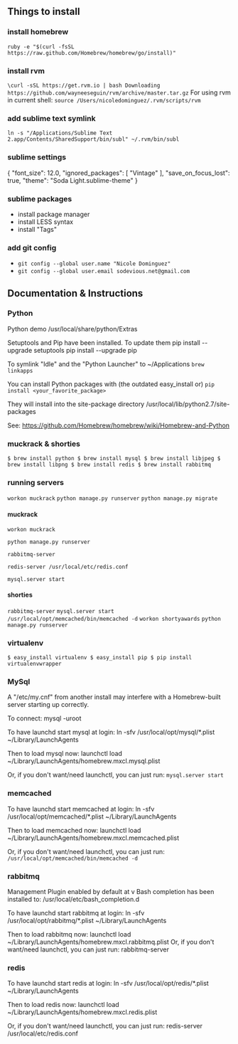 ## Things to install

### install homebrew
`ruby -e "$(curl -fsSL https://raw.github.com/Homebrew/homebrew/go/install)"`

### install rvm
`\curl -sSL https://get.rvm.io | bash
Downloading https://github.com/wayneeseguin/rvm/archive/master.tar.gz`
For using rvm in current shell: `source /Users/nicoledominguez/.rvm/scripts/rvm`

### add sublime text symlink
`ln -s "/Applications/Sublime Text 2.app/Contents/SharedSupport/bin/subl" ~/.rvm/bin/subl`

### sublime settings
{
	"font_size": 12.0,
	"ignored_packages":
	[
		"Vintage"
	],
	"save_on_focus_lost": true,
	"theme": "Soda Light.sublime-theme"
}

### sublime packages
* install package manager
* install LESS syntax
* install "Tags"


### add git config
* `git config --global user.name "Nicole Dominguez"`
* `git config --global user.email sodevious.net@gmail.com`


## Documentation & Instructions

### Python

Python demo
  /usr/local/share/python/Extras

Setuptools and Pip have been installed. To update them
  pip install --upgrade setuptools
  pip install --upgrade pip

To symlink "Idle" and the "Python Launcher" to ~/Applications
  `brew linkapps`

You can install Python packages with (the outdated easy_install or)
  `pip install <your_favorite_package>`

They will install into the site-package directory
  /usr/local/lib/python2.7/site-packages

See: https://github.com/Homebrew/homebrew/wiki/Homebrew-and-Python


### muckrack & shorties
`
$ brew install python
$ brew install mysql
$ brew install libjpeg
$ brew install libpng
$ brew install redis
$ brew install rabbitmq 
`

### running servers

`workon muckrack`
`python manage.py runserver`
`python manage.py migrate`

#### muckrack

`workon muckrack`

`python manage.py runserver`

`rabbitmq-server`

`redis-server /usr/local/etc/redis.conf`

`mysql.server start`

#### shorties

`rabbitmq-server`
`mysql.server start`
`/usr/local/opt/memcached/bin/memcached -d`
`workon shortyawards`
`python manage.py runserver`


### virtualenv

`
$ easy_install virtualenv
$ easy_install pip
$ pip install virtualenvwrapper
`

### MySql

A "/etc/my.cnf" from another install may interfere with a Homebrew-built
server starting up correctly.

To connect:
    mysql -uroot

To have launchd start mysql at login:
    ln -sfv /usr/local/opt/mysql/*.plist ~/Library/LaunchAgents
    
Then to load mysql now:
    launchctl load ~/Library/LaunchAgents/homebrew.mxcl.mysql.plist
    
Or, if you don't want/need launchctl, you can just run:
    `mysql.server start`
    

### memcached

To have launchd start memcached at login:
    ln -sfv /usr/local/opt/memcached/*.plist ~/Library/LaunchAgents
    
Then to load memcached now:
    launchctl load ~/Library/LaunchAgents/homebrew.mxcl.memcached.plist
    
Or, if you don't want/need launchctl, you can just run:
    `/usr/local/opt/memcached/bin/memcached -d`

### rabbitmq

Management Plugin enabled by default at v
Bash completion has been installed to:
  /usr/local/etc/bash_completion.d

To have launchd start rabbitmq at login:
    ln -sfv /usr/local/opt/rabbitmq/*.plist ~/Library/LaunchAgents
    
Then to load rabbitmq now:
    launchctl load ~/Library/LaunchAgents/homebrew.mxcl.rabbitmq.plist
Or, if you don't want/need launchctl, you can just run:
    rabbitmq-server

### redis

To have launchd start redis at login:
    ln -sfv /usr/local/opt/redis/*.plist ~/Library/LaunchAgents
    
Then to load redis now:
    launchctl load ~/Library/LaunchAgents/homebrew.mxcl.redis.plist
    
Or, if you don't want/need launchctl, you can just run:
    redis-server /usr/local/etc/redis.conf 
